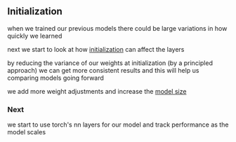 ## Initialization

when we trained our previous models there could be large variations in how quickly we learned

next we start to look at how [initialization](initialization.ipynb) can affect the layers

by reducing the variance of our weights at initialization (by a principled approach) we can get
more consistent results and this will help us comparing models going forward

we add more weight adjustments and increase the [model size](initialization_slight_return.ipynb)

### Next

we start to use torch's nn layers for our model and track performance as the model scales